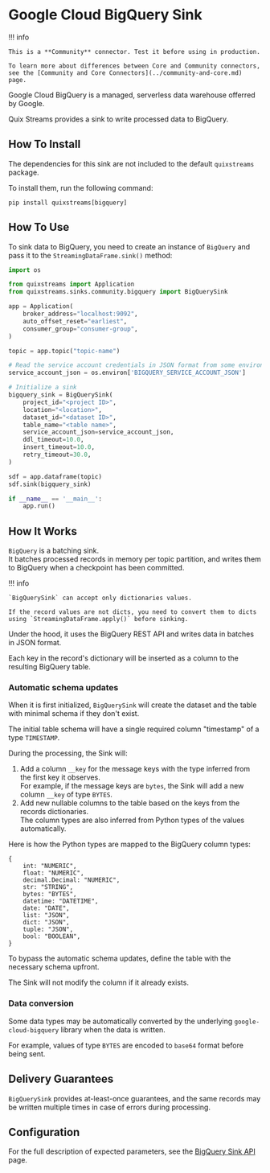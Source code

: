 # Google Cloud BigQuery Sink

!!! info

    This is a **Community** connector. Test it before using in production.

    To learn more about differences between Core and Community connectors, see the [Community and Core Connectors](../community-and-core.md) page.

Google Cloud BigQuery is a managed, serverless data warehouse offerred by Google. 

Quix Streams provides a sink to write processed data to BigQuery.

## How To Install
The dependencies for this sink are not included to the default `quixstreams` package.

To install them, run the following command:

```commandline
pip install quixstreams[bigquery]
```

## How To Use

To sink data to BigQuery, you need to create an instance of `BigQuery` and pass 
it to the `StreamingDataFrame.sink()` method:

```python
import os

from quixstreams import Application
from quixstreams.sinks.community.bigquery import BigQuerySink

app = Application(
    broker_address="localhost:9092",
    auto_offset_reset="earliest",
    consumer_group="consumer-group",
)

topic = app.topic("topic-name")

# Read the service account credentials in JSON format from some environment variable.
service_account_json = os.environ['BIGQUERY_SERVICE_ACCOUNT_JSON']

# Initialize a sink
bigquery_sink = BigQuerySink(
    project_id="<project ID>",
    location="<location>",
    dataset_id="<dataset ID>",
    table_name="<table name>",
    service_account_json=service_account_json,
    ddl_timeout=10.0,
    insert_timeout=10.0,
    retry_timeout=30.0,
)

sdf = app.dataframe(topic)
sdf.sink(bigquery_sink)

if __name__ == '__main__':
    app.run()
```

## How It Works
`BigQuery` is a batching sink.  
It batches processed records in memory per topic partition, and writes them to BigQuery when a checkpoint has been committed.

!!! info

    `BigQuerySink` can accept only dictionaries values.
    
    If the record values are not dicts, you need to convert them to dicts using `StreamingDataFrame.apply()` before sinking.

Under the hood, it uses the BigQuery REST API and writes data in batches in JSON format.

Each key in the record's dictionary will be inserted as a column to the resulting BigQuery table.

### Automatic schema updates
When it is first initialized, `BigQuerySink` will create the dataset and the table with minimal schema if they don't exist.

The initial table schema will have a single required column "timestamp" of a type `TIMESTAMP`. 

During the processing, the Sink will:

1. Add a column `__key` for the message keys with the type inferred from the first key it observes.  
For example, if the message keys are `bytes`, the Sink will add a new column `__key` of type `BYTES`.
2. Add new nullable columns to the table based on the keys from the records dictionaries.  
The column types are also inferred from Python types of the values automatically.

Here is how the Python types are mapped to the BigQuery column types:

```
{
    int: "NUMERIC",
    float: "NUMERIC",
    decimal.Decimal: "NUMERIC",
    str: "STRING",
    bytes: "BYTES",
    datetime: "DATETIME",
    date: "DATE",
    list: "JSON",
    dict: "JSON",
    tuple: "JSON",
    bool: "BOOLEAN",
}
```

To bypass the automatic schema updates, define the table with the necessary schema upfront.  

The Sink will not modify the column if it already exists.

### Data conversion
Some data types may be automatically converted by the underlying `google-cloud-bigquery` library when the data is written.  

For example, values of type `BYTES` are encoded to `base64` format before being sent.

## Delivery Guarantees
`BigQuerySink` provides at-least-once guarantees, and the same records may be written multiple times in case of errors during processing.  

## Configuration
For the full description of expected parameters, see the [BigQuery Sink API](../../api-reference/sinks.md#bigquerysink) page.

